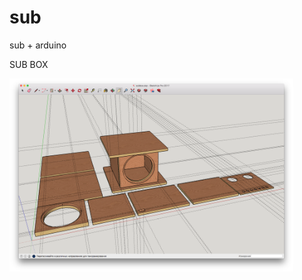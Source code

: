 # sub
sub + arduino

SUB BOX

<img src="https://github.com/vitkovsky/sub/blob/master/subbox.png" width="90%"/>

